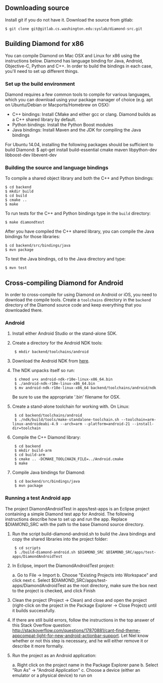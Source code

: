 ## Downloading source
Install git if you do not have it. Download the source from gitlab:

    $ git clone git@gitlab.cs.washington.edu:syslab/diamond-src.git

## Building Diamond for x86

You can compile Diamond on Mac OSX and Linux for x86 using the
instructions below. Diamond has language binding for Java, Android,
Objective-C, Python and C++. In order to build the bindings in each
case, you'll need to set up different things.

### Set up the build environment

Diamond requires a few common tools to compile for various languages,
which you can download using your package manager of choice (e.g. apt
on Ubuntu/Debian or Macports/Homebrew on OSX):

* C++ bindings: Install CMake and either gcc or clang. Diamond builds
  as a C++ shared library by default.
* Python bindings: Install the Python Boost modules
* Java bindings: Install Maven and the JDK for compiling the Java bindings

For Ubuntu 14.04, installing the following packages should be 
sufficient to build Diamond:
   $ apt-get install build-essential cmake maven libpython-dev libboost-dev libevent-dev

### Building the source and language bindings
To compile a shared object library and both the C++ and Python
bindings:

	$ cd backend
	$ mkdir build
	$ cd build
	$ cmake ..
	$ make

To run tests for the C++ and Python bindings type in the `build` directory:

    $ make diamondtest

After you have compiled the C++ shared library, you can compile the
Java bindings for those libraries: 

	$ cd backend/src/bindings/java
    $ mvn package

To test the Java bindings, cd to the Java directory and type:

    $ mvn test


## Cross-compiling Diamond for Android

In order to cross-compile for using Diamond on Android or iOS, you
need to download the compile tools. Create a `toolchains` directory in
the `backend` directory of the Diamond source code and keep everything
that you downloaded there.

### Android
1. Install either Android Studio or the stand-alone SDK.
2. Create a directory for the Android NDK tools:

        $ mkdir backend/toolchains/android

2. Download the Android NDK from [here](http://developer.android.com/ndk/downloads/index.html).

3. The NDK unpacks itself so run:

        $ chmod u+x android-ndk-r10e-linux-x86_64.bin
        $ ./android-ndk-r10e-linux-x86_64.bin
		$ mv android-ndk-r10e-linux-x86_64 backend/toolchains/android/ndk

    Be sure to use the appropriate '.bin' filename for OSX.

4. Create a stand-alone toolchain for working with. On Linux:

		$ cd backend/toolchains/android
		$ ./ndk/build/tools/make-standalone-toolchain.sh --toolchain=arm-linux-androideabi-4.9 --arch=arm --platform=android-21 --install-dir=toolchain

5. Compile the C++ Diamond library:
		
		$ cd backend
		$ mkdir build-arm
		$ cd build-arm
		$ cmake .. -DCMAKE_TOOLCHAIN_FILE=../Android.cmake
		$ make

6. Compile Java bindings for Diamond:

		$ cd backend/src/bindings/java
		$ mvn package

### Running a test Android app
The project DiamondAndroidTest in apps/test-apps is an Eclipse project containing a simple Diamond test app for Android.
The following instructions describe how to set up and run the app. Replace $DIAMOND_SRC with the path to the base Diamond
source directory.

1. Run the script build-diamond-android.sh to build the Java bindings and copy the shared libraries into the project folder:

        $ cd scripts
        $ ./build-diamond-android.sh $DIAMOND_SRC $DIAMOND_SRC/apps/test-apps/DiamondAndroidTest

2. In Eclipse, import the DiamondAndroidTest project:

    a. Go to File -> Import
    b. Choose "Existing Projects into Workspace" and click next
    c. Select $DIAMOND_SRC/apps/test-apps/DiamondAndroidTest as the root directory, make sure the box next to the project is checked, and click Finish

3. Clean the project (Project -> Clean) and close and open the project (right-click on the project in the Package Explorer -> Close Project) until it builds successfully.

4. If there are still build errors, follow the instructions in the top answer of this Stack Overflow question: http://stackoverflow.com/questions/17870881/cant-find-theme-appcompat-light-for-new-android-actionbar-support.
Let Niel know whether or not this step is necessary, and he will either remove it or describe it more formally.

5. Run the project as an Android application:

    a. Right click on the project name in the Package Explorer pane
    b. Select "Run As" -> "Android Application"
    c. Choose a device (either an emulator or a physical device) to run on
